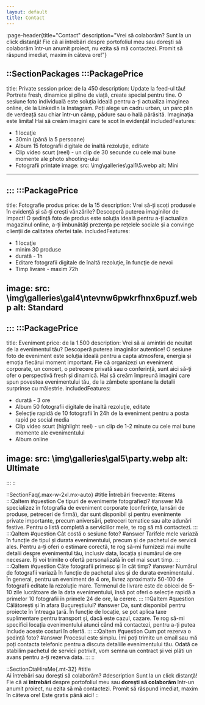 ```yaml
---
layout: default
title: Contact
---
```


:page-header{title="Contact" description="Vrei să colaborăm? Sunt la un click distanţă! Fie că ai întrebări despre portofoliul meu sau doreşti să colaborăm într-un anumit proiect, nu ezita să mă contactezi. Promit să răspund imediat, maxim în câteva ore!"}

::SectionPackages
:::PackagePrice
---
title: Private session
price: de la 450
description: Update la feed-ul tău! Portrete fresh, dinamice și pline de viață, create special pentru tine. O sesiune foto individuală este soluția ideală pentru a-ți actualiza imaginea online, de la LinkedIn la Instagram. Poți alege un cadru urban, un parc plin de verdeață sau chiar într-un câmp, pădure sau o hală părăsită. Imaginaţia este limita! Hai să creăm imagini care te scot în evidență!
includedFeatures:
  - 1 locaţie
  - 30min (până la 5 persoane)
  - Album 15 fotografii digitale de înaltă rezoluţie, editate
  - Clip video scurt (reel) - un clip de 30 secunde cu cele mai bune momente ale photo shooting-ului
  - Fotografii printate
image:
  src: \img\galleries\gal1\5.webp
  alt: Mini
---
:::
:::PackagePrice
---
title: Fotografie produs
price:  de la 15 
description: Vrei să-ți scoți produsele în evidență și să-ți crești vânzările? Descoperă puterea imaginilor de impact! O ședință foto de produs este soluția ideală pentru a-ți actualiza magazinul online, a-ți îmbunătăți prezența pe rețelele sociale și a convinge clienții de calitatea ofertei tale. 
includedFeatures:
  - 1 locaţie
  - minim 30 produse
  - durată - 1h
  - Editare fotografii digitale de înaltă rezoluţie, în funcţie de nevoi
  - Timp livrare - maxim 72h
  
image:
  src: \img\galleries\gal4\ntevnw6pwkrfhnx6puzf.webp
  alt: Standard
---
:::
:::PackagePrice
---
title: Eveniment
price:  de la 1.500
description: Vrei să ai amintiri de neuitat de la evenimentul tău? Descoperă puterea imaginilor autentice! O sesiune foto de eveniment este soluția ideală pentru a capta atmosfera, energia și emoția fiecărui moment important. Fie că organizezi un eveniment corporate, un concert, o petrecere privată sau o conferință, sunt aici să-ți ofer o perspectivă fresh și dinamică. Hai să creăm împreună imagini care spun povestea evenimentului tău, de la zâmbete spontane la detalii surprinse cu măiestrie.
includedFeatures:
  - durată - 3 ore 
  - Album 50 fotografii digitale de înaltă rezoluţie, editate
  - Selecţie rapidă de 10 fotografii în 24h de la eveniment pentru a posta rapid pe social media
  - Clip video scurt (highlight reel) - un clip de 1-2 minute cu cele mai bune momente ale evenimentului
  - Album online

image:
  src: \img\galleries\gal5\party.webp
  alt: Ultimate
---
:::
::

::SectionFaq{.max-w-2xl.mx-auto}
#title
Întrebări frecvente:
#items
  :::QaItem
  #question
  Ce tipuri de evenimente fotografiezi?
  #answer
   Mă specializez în fotografia de eveniment corporate (conferințe, lansări de produse, petreceri de firmă), dar sunt disponibil și pentru evenimente private importante, precum aniversări, petreceri tematice sau alte adunări festive. Pentru o listă completă a serviciilor mele, te rog să mă contactezi.
  :::
  :::QaItem
  #question
   Cât costă o sesiune foto?
  #answer
  Tarifele mele variază în funcție de tipul și durata evenimentului, precum și de pachetul de servicii ales. Pentru a-ți oferi o estimare corectă, te rog să-mi furnizezi mai multe detalii despre evenimentul tău, inclusiv data, locația și numărul de ore necesare. Îți voi trimite o ofertă personalizată în cel mai scurt timp.
  :::
  :::QaItem
  #question
  Câte fotografii primesc și în cât timp?
  #answer
  Numărul de fotografii variază în funcție de pachetul ales și de durata evenimentului. În general, pentru un eveniment de 4 ore, livrez aproximativ 50-100 de fotografii editate la rezoluție mare. Termenul de livrare este de obicei de 5-10 zile lucrătoare de la data evenimentului, însă pot oferi o selecție rapidă a primelor 10 fotografii în primele 24 de ore, la cerere.
  :::
  :::QaItem
  #question
  Călătorești și în afara Bucureștiului?
  #answer
  Da, sunt disponibil pentru proiecte în întreaga țară. În funcție de locație, se pot aplica taxe suplimentare pentru transport și, dacă este cazul, cazare. Te rog să-mi specifici locația evenimentului atunci când mă contactezi, pentru a-ți putea include aceste costuri în ofertă.
  :::
  :::QaItem
  #question
   Cum pot rezerva o ședință foto?
  #answer
  Procesul este simplu. Îmi poți trimite un email sau mă poți contacta telefonic pentru a discuta detaliile evenimentului tău. Odată ce stabilim pachetul de servicii potrivit, vom semna un contract și vei plăti un avans pentru a-ți rezerva data.
  :::
::


::SectionCtaHireMe{.mt-32}
#title      
Ai întrebări sau doreşti să colaborăm?
#description
Sunt la un click distanţă! Fie că ai __întrebări__ despre portofoliul meu sau __doreşti să colaborăm__ într-un anumit proiect, nu ezita să mă contactezi. Promit să răspund imediat, maxim în câteva ore! Este gratis până aici! 
::
